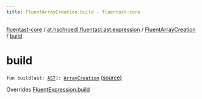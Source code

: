 ```yaml
---
title: FluentArrayCreation.build - fluentast-core
---
```


[fluentast-core](../../index.html) / [at.hschroedl.fluentast.ast.expression](../index.html) / [FluentArrayCreation](index.html) / [build](.)

# build

`fun build(ast: `[`AST`](https://help.eclipse.org/neon/topic/org.eclipse.jdt.doc.isv/reference/api/org/eclipse/jdt/core/dom/AST.html)`): `[`ArrayCreation`](https://help.eclipse.org/neon/topic/org.eclipse.jdt.doc.isv/reference/api/org/eclipse/jdt/core/dom/ArrayCreation.html) [(source)](https://github.com/hschroedl/FluentAST/tree/master/core/src/main/kotlin//at.hschroedl.fluentast/ast/expression/ArrayCreation.kt#L9)

Overrides [FluentExpression.build](../-fluent-expression/build.html)

